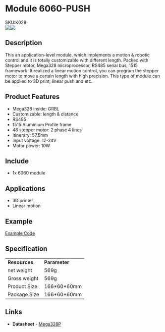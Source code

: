 # Module 6060-PUSH

<div class="badge badge-pill badge-primary product_sku_tag">SKU:K028</div>

<div class="product_pic"><img src="assets/img/product_pics/1515/6060-push/6060_push_01.webp"><img src="assets/img/product_pics/1515/6060-push/6060_push_02.webp"></div>

## Description

This an application-level module, which implements a motion & robotic control and it is totally customizable with different length. Packed with Stepper motor, Mega328 microprocessor, RS485 serial bus, 1515 framework. It realized a linear motion control, you can program the stepper motor to move a certain length with high precision. This type of module can be applied to 3D print,  linear push and etc.

## Product Features

- Mega328 inside: GRBL 
- Customizable: length & distance
- RS485 
- 1515 Aluminium Profile frame
- 48 stepper motor: 2 phase 4 lines 
- Itinerary: 57.5mm
- Input voltage: 12-24V
- Motor power: 10W 

## Include

- 1x 6060 module 

## Applications

- 3D printer
- Linear motion

## Example

<a href="#/en/uiflow/RS485">Example Code</a>

## Specification

<table>
   <tr style="font-weight:bold">
      <td>Resources</td>
      <td>Parameter</td>
   </tr>
   <tr>
      <td>net weight</td>
      <td>569g</td>
   </tr>
   <tr>
      <td>Gross weight</td>
      <td>569g</td>
   </tr>
   <tr>
      <td>Product Size</td>
      <td>166*60*60mm</td>
   </tr>
   <tr>
      <td>Package Size</td>
      <td>166*60*60mm</td>
   </tr>
 </table>


## Links

-  **Datasheet** - [Mega328P](http://ww1.microchip.com/downloads/en/DeviceDoc/Atmel-7810-Automotive-Microcontrollers-ATmega328P_Datasheet.pdf)
  
<script>

   var purchase_link = 'https://m5stack.com/collections/m5-application/products/m5stack-6060-push';

   anchor_search(purchase_link);
   scrollFunc();

</script>


